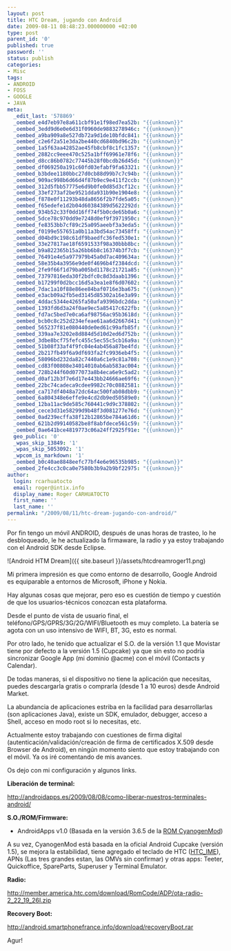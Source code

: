 ```yaml
---
layout: post
title: HTC Dream, jugando con Android
date: 2009-08-11 08:48:23.000000000 +02:00
type: post
parent_id: '0'
published: true
password: ''
status: publish
categories:
- Misc
tags:
- ANDROID
- FOSS
- GOOGLE
- JAVA
meta:
  _edit_last: '578869'
  _oembed_e4d7eb97e8a611cbf91e1f98ed7ea52b: "{{unknown}}"
  _oembed_3edd9d6e0e6d31f0960de9883278946c: "{{unknown}}"
  _oembed_a9ba909a8e527db72a9d1de10bfdc841: "{{unknown}}"
  _oembed_c2e6f2a51e3da2be440cd6840bd96c2b: "{{unknown}}"
  _oembed_1a5f63aa42852ae45fb8cbf8c1fc1357: "{{unknown}}"
  _oembed_2882cc9eee470c525a1bff69961e78f6: "{{unknown}}"
  _oembed_d8cc86b0782c77445b28f0bcdb26d45d: "{{unknown}}"
  _oembed_df069250a191c60fd03efabf9fa63321: "{{unknown}}"
  _oembed_b3bdee1180bbc27d0cb88d99b7c7c94b: "{{unknown}}"
  _oembed_909ac998b6d66d4f87b9ec9e411f2ccb: "{{unknown}}"
  _oembed_312d5fbb57775e6d9b0fe0d85d3cf12c: "{{unknown}}"
  _oembed_33ef273af2be9521dda931b90e1904e8: "{{unknown}}"
  _oembed_f878e0f11293b48da8656f2b7fde5a05: "{{unknown}}"
  _oembed_f65edefe1d2b04d60384389d5622292d: "{{unknown}}"
  _oembed_934b52c33f0dd16ff74f5b0cde65b0a6: "{{unknown}}"
  _oembed_5dce78c970dd9e7248d0ef9f3971950c: "{{unknown}}"
  _oembed_fe8353bb7cf89c25a095aeebf3a3eda5: "{{unknown}}"
  _oembed_f0199e557651a0b11a3bd54ac73458ff: "{{unknown}}"
  _oembed_d04bd9c198c61df9baedfc36fed530e1: "{{unknown}}"
  _oembed_33e27817ae18f6591533f98a30bbb8bc: "{{unknown}}"
  _oembed_b9a822365b15a26bb6b8c16374b3f7cb: "{{unknown}}"
  _oembed_76491e4e5a977979b45a0d7ac409634a: "{{unknown}}"
  _oembed_58e35b4a3956e9de0f4696b4f2384dcd: "{{unknown}}"
  _oembed_2fe9f66f1d79ba005bd1178c21721a85: "{{unknown}}"
  _oembed_73797816eda30f2bdfc0c8d3daab1396: "{{unknown}}"
  _oembed_b17299f0d2bcc16d5a3ea1e8f6d07602: "{{unknown}}"
  _oembed_7dac1a10f88e86ee84baf0716e3ba675: "{{unknown}}"
  _oembed_e3acb09a2fb5ed3145d85302a16e3a99: "{{unknown}}"
  _oembed_4ddac5344e4265fa50afa9396bdc2dda: "{{unknown}}"
  _oembed_1393fd6d3a24f0ae9ec5a85417c622fb: "{{unknown}}"
  _oembed_fd7ac5bed7e0ca6af98756ac95b3618d: "{{unknown}}"
  _oembed_bcb0c8c252d234efeae61aa6d2667d41: "{{unknown}}"
  _oembed_565237f81e080440de0ed61c99afb85f: "{{unknown}}"
  _oembed_339aa7e3202e8d884d5d10d2ed6d752b: "{{unknown}}"
  _oembed_3dbe8bcf75fefc455c5ec55c5cb16a9a: "{{unknown}}"
  _oembed_51b08f33af4f9fc04e4ab456a87be4fd: "{{unknown}}"
  _oembed_2b217fb49f6a9df693fa2fc9936eb4f5: "{{unknown}}"
  _oembed_58096bd232da82c7440a6c1e9c81a708: "{{unknown}}"
  _oembed_cd83f00808e34014010ab6ab583ac004: "{{unknown}}"
  _oembed_728b244f60d077073a8b4eca6e9c5ad2: "{{unknown}}"
  _oembed_d0af12b3f7e6d17e443bb24666ae69f6: "{{unknown}}"
  _oembed_22bc74cadeca9cdee9982c70c0882581: "{{unknown}}"
  _oembed_ca717df4048a72dc64ac500fab08dbb9: "{{unknown}}"
  _oembed_6a804348e6effe9e4cd2db9ed50589e0: "{{unknown}}"
  _oembed_12ba11ac9de585c760441c9d9c378802: "{{unknown}}"
  _oembed_cece3d31e58299d9b48f3d081277e76d: "{{unknown}}"
  _oembed_0ad239ecffa38f12b12865be784a61d6: "{{unknown}}"
  _oembed_621b2d99140582be8f8abfdece561c59: "{{unknown}}"
  _oembed_0ae641bce4819773c06a24ff2925f91e: "{{unknown}}"
  geo_public: '0'
  _wpas_skip_13849: '1'
  _wpas_skip_5053092: '1'
  _wpcom_is_markdown: '1'
  _oembed_b0c40ae8848eefc77bf4e6e96535b985: "{{unknown}}"
  _oembed_2fe4cc3c0ca0e7580b3b9a2b9bf22975: "{{unknown}}"
author:
  login: rcarhuatocto
  email: roger@intix.info
  display_name: Roger CARHUATOCTO
  first_name: ''
  last_name: ''
permalink: "/2009/08/11/htc-dream-jugando-con-android/"
---
```

Por fin tengo un móvil ANDROID, después de unas horas de trasteo, lo he desbloqueado, le he actualizado la firmaware, la radio y ya estoy trabajando con el Android SDK desde Eclipse.

  


![Android HTM Dream]({{ site.baseurl }}/assets/htcdreamroger11.png)  
  
  
  
Mi primera impresión es que como entorno de desarrollo, Google Android es equiparable a entornos de Microsoft, iPhone y Nokia.

  


Hay algunas cosas que mejorar, pero eso es cuestión de tiempo y cuestión de que los usuarios-técnicos conozcan esta plataforma.

  


Desde el punto de vista de usuario final, el teléfono/GPS/GPRS/3G/2G/WIFI/Bluetooth es muy completo. La batería se agota con un uso intensivo de WIFI, BT, 3G, esto es normal.

  


Por otro lado, he tenido que actualizar el S.O. de la versión 1.1 que Movistar tiene por defecto a la versión 1.5 (Cupcake) ya que sin esto no podría sincronizar Google App (mi dominio @acme) con el móvil (Contacts y Calendar).

  


De todas maneras, si el dispositivo no tiene la aplicación que necesitas, puedes descargarla gratis o comprarla (desde 1 a 10 euros) desde Android Market.

  


La abundancia de aplicaciones estriba en la facilidad para desarrollarlas (son aplicaciones Java), existe un SDK, emulador, debugger, acceso a Shell, acceso en modo root si lo necesitas, etc.

  


Actualmente estoy trabajando con cuestiones de firma digital (autenticación/validación/creación de firma de certificados X.509 desde Browser de Android), en ningún momento siento que estoy trabajando con el móvil. Ya os iré comentando de mis avances.

  


Os dejo con mi configuración y algunos links.

  


 **Liberación de terminal:**

  


http://androidapps.es/2009/08/08/como-liberar-nuestros-terminales-android/

  


 **S.O./ROM/Firmware:**

  


  

  * AndroidApps v1.0 (Basada en la versión 3.6.5 de la [ROM CyanogenMod](http://forum.xda-developers.com/showthread.php?t=537204))
  

  


A su vez, CyanogenMod está basada en la oficial Android Cupcake (versión 1.5), se mejora la estabilidad, tiene agregado el teclado de HTC ([HTC_IME](http://androidapps.es/2009/06/28/instalar-teclado-htc-htc_ime/)), APNs (Las tres grandes estan, las OMVs sin confirmar) y otras apps: Teeter, Quickoffice, SpareParts, Superuser y Terminal Emulator.

  


 **Radio:**

  


http://member.america.htc.com/download/RomCode/ADP/ota-radio-2_22_19_26I.zip

  


 **Recovery Boot:**

  


http://android.smartphonefrance.info/download/recoveryBoot.rar

  


Agur!

  

